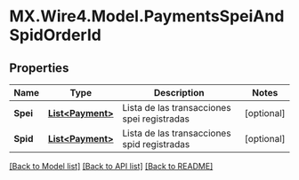 # MX.Wire4.Model.PaymentsSpeiAndSpidOrderId
## Properties

Name | Type | Description | Notes
------------ | ------------- | ------------- | -------------
**Spei** | [**List&lt;Payment&gt;**](Payment.md) | Lista de las transacciones spei registradas | [optional] 
**Spid** | [**List&lt;Payment&gt;**](Payment.md) | Lista de las transacciones spid registradas | [optional] 

[[Back to Model list]](../README.md#documentation-for-models) [[Back to API list]](../README.md#documentation-for-api-endpoints) [[Back to README]](../README.md)

